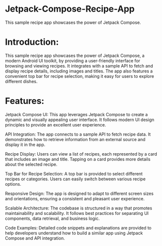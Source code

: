 # Jetpack-Compose-Recipe-App
This sample recipe app showcases the power of Jetpack Compose.

# Introduction:
This sample recipe app showcases the power of Jetpack Compose, a modern Android UI toolkit, by providing a user-friendly interface for browsing and viewing recipes. It integrates with a sample API to fetch and display recipe details, including images and titles. The app also features a convenient top bar for recipe selection, making it easy for users to explore different dishes.

# Features:
Jetpack Compose UI: This app leverages Jetpack Compose to create a dynamic and visually appealing user interface. It follows modern UI design principles to provide an excellent user experience.

API Integration: The app connects to a sample API to fetch recipe data. It demonstrates how to retrieve information from an external source and display it in the app.

Recipe Display: Users can view a list of recipes, each represented by a card that includes an image and title. Tapping on a card provides more details about the selected recipe.

Top Bar for Recipe Selection: A top bar is provided to select different recipes or categories. Users can easily switch between various recipe options.

Responsive Design: The app is designed to adapt to different screen sizes and orientations, ensuring a consistent and pleasant user experience.

Scalable Architecture: The codebase is structured in a way that promotes maintainability and scalability. It follows best practices for separating UI components, data retrieval, and business logic.

Code Examples: Detailed code snippets and explanations are provided to help developers understand how to build a similar app using Jetpack Compose and API integration.
